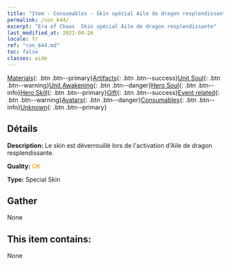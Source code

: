 ```yaml
---
title: "Item - Consumables - Skin spécial Aile de dragon resplendissante"
permalink: /con_644/
excerpt: "Era of Chaos  Skin spécial Aile de dragon resplendissante"
last_modified_at: 2021-04-26
locale: fr
ref: "con_644.md"
toc: false
classes: wide
---
```

 [Materials](/ItemsFR/){: .btn .btn--primary}[Artifacts](/ItemsFR/Artifacts/){: .btn .btn--success}[Unit Soul](/ItemsFR/UnitSoul/){: .btn .btn--warning}[Unit Awakening](/ItemsFR/UnitAwakening/){: .btn .btn--danger}[Hero Soul](/ItemsFR/HeroSoul/){: .btn .btn--info}[Hero Skill](/ItemsFR/HeroSkill/){: .btn .btn--primary}[Gift](/ItemsFR/Gift/){: .btn .btn--success}[Event related](/ItemsFR/Events/){: .btn .btn--warning}[Avatars](/ItemsFR/Avatars/){: .btn .btn--danger}[Consumables](/ItemsFR/Consumables/){: .btn .btn--info}[Unknown](/ItemsFR/Unknown/){: .btn .btn--primary}

## Détails
 **Description:** Le skin est déverrouillé lors de l'activation d'Aile de dragon resplendissante.

 **Quality:** <span style="color: #FF8C00">OK</span>

 **Type:** Special Skin

## Gather

  None

## This item contains:

  None

